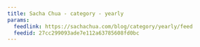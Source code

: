 ```yaml
---
title: Sacha Chua - category - yearly
params:
  feedlink: https://sachachua.com/blog/category/yearly/feed
  feedid: 27cc299093ade7e112a63785608fd0bc
---
```


